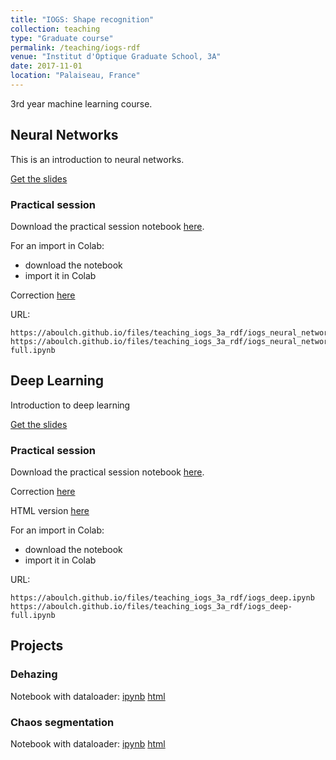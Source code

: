 ```yaml
---
title: "IOGS: Shape recognition"
collection: teaching
type: "Graduate course"
permalink: /teaching/iogs-rdf
venue: "Institut d'Optique Graduate School, 3A"
date: 2017-11-01
location: "Palaiseau, France"
---
```


3rd year machine learning course.

## Neural Networks

This is an introduction to neural networks.

[Get the slides](https://aboulch.github.io/files/teaching_iogs_3a_rdf/iogs_rdf_nn.pdf)

### Practical session

Download the practical session notebook [here](https://aboulch.github.io/files/teaching_iogs_3a_rdf/iogs_neural_networks.ipynb).

For an import in Colab:
* download the notebook
* import it in Colab

Correction [here](https://aboulch.github.io/files/teaching_iogs_3a_rdf/iogs_neural_networks-full.ipynb)

URL:
```
https://aboulch.github.io/files/teaching_iogs_3a_rdf/iogs_neural_networks.ipynb
https://aboulch.github.io/files/teaching_iogs_3a_rdf/iogs_neural_networks-full.ipynb
```
## Deep Learning

Introduction to deep learning

[Get the slides](https://aboulch.github.io/files/teaching_iogs_3a_rdf/iogs_rdf_deep.pdf)

### Practical session

Download the practical session notebook [here](https://aboulch.github.io/files/teaching_iogs_3a_rdf/iogs_deep.ipynb).

Correction [here](https://aboulch.github.io/files/teaching_iogs_3a_rdf/iogs_deep-full.ipynb)

HTML version [here](https://aboulch.github.io/files/teaching_iogs_3a_rdf/iogs_deep-full.html)

For an import in Colab:
* download the notebook
* import it in Colab

URL:
```
https://aboulch.github.io/files/teaching_iogs_3a_rdf/iogs_deep.ipynb
https://aboulch.github.io/files/teaching_iogs_3a_rdf/iogs_deep-full.ipynb
```

## Projects

### Dehazing

Notebook with dataloader:
[ipynb](https://aboulch.github.io/files/teaching_iogs_3a_rdf/dehazing.ipynb)
[html](https://aboulch.github.io/files/teaching_iogs_3a_rdf/dehazing.html)

### Chaos segmentation

Notebook with dataloader:
[ipynb](https://aboulch.github.io/files/teaching_iogs_3a_rdf/chaos.ipynb)
[html](https://aboulch.github.io/files/teaching_iogs_3a_rdf/chaos.html)